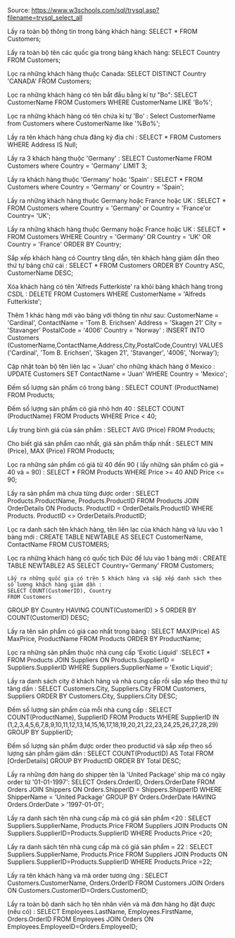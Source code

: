 Source: https://www.w3schools.com/sql/trysql.asp?filename=trysql_select_all

Lấy ra toàn bộ thông tin trong bảng khách hàng: 
SELECT * 
FROM Customers;

Lấy ra toàn bộ tên các quốc gia trong bảng khách hàng: 
SELECT Country 
FROM Customers;

Lọc ra những khách hàng thuộc Canada: 
SELECT DISTINCT Country 'CANADA' 
FROM Customers;

Lọc ra những khách hàng có tên bắt đầu bằng kí tự "Bo": 
SELECT CustomerName 
FROM Customers 
WHERE CustomerName LIKE 'Bo%';

Lọc ra những khách hàng có tên chứa kí tự 'Bo' : 
Select CustomerName 
from Customers 
where CustomerName like '%Bo%';

Lấy ra tên khách hàng chưa đăng ký địa chỉ : 
SELECT * 
FROM Customers 
WHERE Address IS Null;

Lấy ra 3 khách hàng thuộc 'Germany' :
SELECT CustomerName 
FROM Customers 
where Country = 'Germany' LIMIT 3;

Lấy ra khách hàng thuộc 'Germany' hoặc 'Spain' : 
SELECT * FROM Customers 
where Country = 'Germany' or Country = 'Spain';

Lấy ra những khách hàng thuộc Germany hoặc France hoặc UK :
SELECT * FROM Customers
 where Country = 'Germany' or Country =  'France'or Country= 'UK';

Lấy ra những khách hàng thuộc Germany hoặc France hoặc UK :
SELECT * FROM Customers
 WHERE Country = 'Germany' OR Country = 'UK' OR Country = 'France' 
 ORDER BY Country;

 Sắp xếp khách hàng có Country tăng dần, tên khách hàng giảm dần theo thứ tự bảng chữ cái :
 SELECT * FROM Customers 
 ORDER BY Country ASC, CustomerName DESC;

 Xóa khách hàng có tên 'Alfreds Futterkiste' ra khỏi bảng khách hàng trong CSDL :
DELETE FROM Customers 
WHERE CustomerName = 'Alfreds Futterkiste';

Thêm 1 khác hàng mới vào bảng với thông tin như sau: 
CustomerName = 'Cardinal', 
ContactName = 'Tom B. Erichsen'
Address = 'Skagen 21'
City = 'Stavanger'
PostalCode = '4006'
Country = 'Norway' : INSERT INTO Customers 
(CustomerName,ContactName,Address,City,PostalCode,Country) 
VALUES ('Cardinal', 'Tom B. Erichsen', 'Skagen 21', 'Stavanger', '4006', 'Norway');

Cập nhật toàn bộ tên liên lạc = 'Juan' cho những khách hàng ở Mexico :
UPDATE Customers SET 
ContactName = 'Juan' WHERE Country = 'Mexico';

Đếm số lượng sản phẩm có trong bảng :
SELECT COUNT (ProductName) FROM Products;

Đếm số lượng sản phẩm có giá nhỏ hơn 40 :
SELECT COUNT (ProductName)
 FROM Products WHERE Price < 40;

 Lấy trung bình giá của sản phẩm :
 SELECT AVG (Price) FROM Products;

 Cho biết giá sản phẩm cao nhất, giá sản phẩm thấp nhất :
 SELECT MIN (Price), MAX (Price) FROM Products;

 Lọc ra những sản phẩm có giá từ 40 đến 90 ( lấy những sản phẩm có giá = 40 và = 90) :
 SELECT * FROM Products WHERE Price >= 40 AND Price <= 90;

 Lấy ra sản phẩm mà chưa từng được order :
 SELECT Products.ProductName, Products.ProductID FROM Products 
 JOIN OrderDetails ON Products. ProductID = OrderDetails.ProductID
  WHERE Products. ProductID <> OrderDetails.ProductID;

  Lọc ra danh sách tên khách hàng, tên liên lạc của khách hàng và lưu vào 1 bảng mới :
  CREATE TABLE NEWTABLE AS
  SELECT CustomerName, ContactName
   FROM CUSTOMERS;

   Lọc ra những khách hàng có quốc tịch Đức để lưu vào 1 bảng mới :
   CREATE TABLE NEWTABLE2 AS
    SELECT Country='Germany'
    FROM Customers;

    Lấy ra những quốc gia có trên 5 khách hàng và sắp xếp danh sách theo số lượng khách hàng giảm dần :
    SELECT COUNT(CustomerID), Country
    FROM Customers
   GROUP BY Country
   HAVING COUNT(CustomerID) > 5
   ORDER BY COUNT(CustomerID) DESC;

   Lấy ra tên sản phẩm có giá cao nhất trong bảng :
   SELECT MAX(Price) AS MaxPrice, ProductName FROM Products ORDER BY ProductName;

   Lọc ra những sản phẩm thuộc nhà cung cấp 'Exotic Liquid' :SELECT * FROM Products 
   JOIN Suppliers ON Products.SupplierID = Suppliers.SupplierID 
   WHERE Suppliers.SupplierName = 'Exotic Liquid';

   Lấy ra danh sách city ở khách hàng và nhà cung cấp rồi sắp xếp theo thứ tự tăng dần :
   SELECT Customers.City, Suppliers.City FROM Customers, 
   Suppliers ORDER BY Customers.City, Suppliers.City DESC;

Đếm số lượng sản phẩm của mỗi nhà cung cấp :
SELECT COUNT(ProductName), SupplierID
 FROM Products WHERE SupplierID IN (1,2,3,4,5,6,7,8,9,10,11,12,13,14,15,16,17,18,19,20,21,22,23,24,25,26,27,28,29) 
 GROUP BY SupplierID;

 Đếm số lượng sản phẩm được order theo productid và sắp xếp theo số lượng sản phẩm giảm dần :
 SELECT COUNT(ProductID) AS Total FROM [OrderDetails] GROUP BY ProductID ORDER BY Total DESC;

 Lấy ra những đơn hàng do shipper tên là 'United Package' ship mà có ngày order từ '01-01-1997':
 SELECT Orders.OrderID, Orders.OrderDate 
FROM Orders JOIN Shippers 
ON Orders.ShipperID = Shippers.ShipperID 
WHERE  ShipperName = 'United Package' 
GROUP BY Orders.OrderDate 
HAVING Orders.OrderDate > '1997-01-01';

Lấy ra danh sách tên nhà cung cấp mà có giá sản phẩm <20 :
SELECT Suppliers.SupplierName, Products.Price 
FROM Suppliers JOIN Products 
ON Suppliers.SupplierID=Products.SupplierID 
WHERE Products.Price <20;

Lấy ra danh sách tên nhà cung cấp mà có giá sản phẩm = 22 :
SELECT Suppliers.SupplierName, Products.Price 
FROM Suppliers JOIN Products 
ON Suppliers.SupplierID=Products.SupplierID 
WHERE Products.Price =22;

Lấy ra tên khách hàng và mã order tương ứng :
SELECT Customers.CustomerName, Orders.OrderID 
FROM Customers JOIN Orders 
ON Customers.CustomerID=Orders.CustomerID;

Lấy ra toàn bộ danh sách họ tên nhân viên và mã đơn hàng họ đặt được (nếu có) :
SELECT Employees.LastName, Employees.FirstName, Orders.OrderID 
FROM Employees JOIN Orders 
ON Employees.EmployeeID=Orders.EmployeeID;